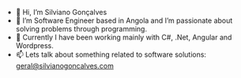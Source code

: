 - 👋 Hi, I’m Silviano Gonçalves
- 💞️ I’m Software Engineer based in Angola and I’m passionate about solving problems through programming.
- 👀 Currently I have been working mainly with C#, .Net, Angular and Wordpress.
- 📫 Lets talk about something related to software solutions: geral@silvianogoncalves.com

<!---
GSilviano/GSilviano is a ✨ special ✨ repository because its `README.md` (this file) appears on your GitHub profile.
You can click the Preview link to take a look at your changes.
--->
